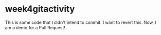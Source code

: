 # week4gitactivity

This is some code that I didn't intend to commit. I want to revert this. 
Now, I am a demo for a Pull Request!

